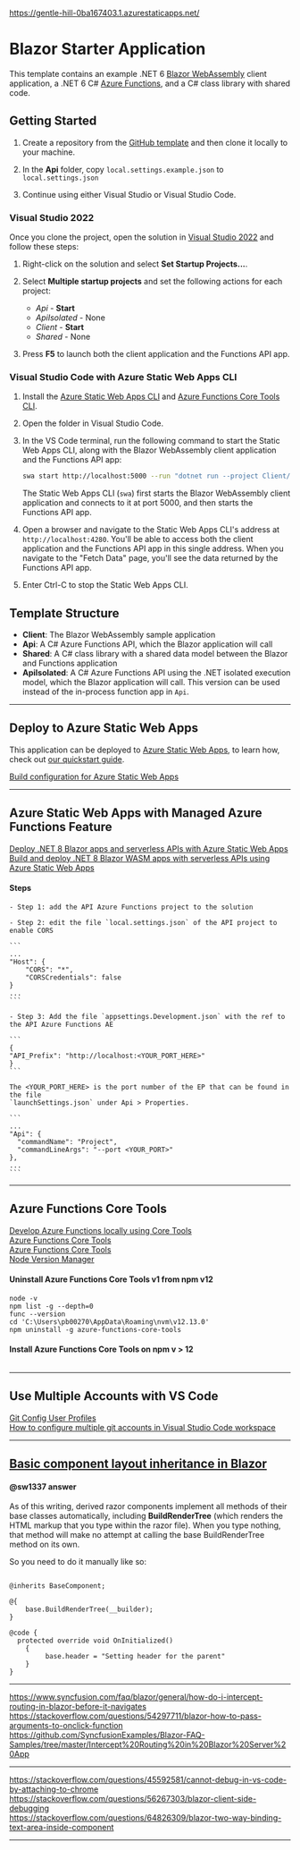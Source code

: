 
https://gentle-hill-0ba167403.1.azurestaticapps.net/

# Blazor Starter Application

This template contains an example .NET 6 [Blazor WebAssembly](https://docs.microsoft.com/aspnet/core/blazor/?view=aspnetcore-6.0#blazor-webassembly) client application, a .NET 6 C# [Azure Functions](https://docs.microsoft.com/azure/azure-functions/functions-overview), and a C# class library with shared code.

## Getting Started

1. Create a repository from the [GitHub template](https://docs.github.com/en/enterprise/2.22/user/github/creating-cloning-and-archiving-repositories/creating-a-repository-from-a-template) and then clone it locally to your machine.

1. In the **Api** folder, copy `local.settings.example.json` to `local.settings.json`

1. Continue using either Visual Studio or Visual Studio Code.

### Visual Studio 2022

Once you clone the project, open the solution in [Visual Studio 2022](https://visualstudio.microsoft.com/vs/) and follow these steps:

1. Right-click on the solution and select **Set Startup Projects...**.

1. Select **Multiple startup projects** and set the following actions for each project:
    - *Api* - **Start**
    - *ApiIsolated* - None
    - *Client* - **Start**
    - *Shared* - None

1. Press **F5** to launch both the client application and the Functions API app.

### Visual Studio Code with Azure Static Web Apps CLI

1. Install the [Azure Static Web Apps CLI](https://www.npmjs.com/package/@azure/static-web-apps-cli) and [Azure Functions Core Tools CLI](https://www.npmjs.com/package/azure-functions-core-tools).

1. Open the folder in Visual Studio Code.

1. In the VS Code terminal, run the following command to start the Static Web Apps CLI, along with the Blazor WebAssembly client application and the Functions API app:

    ```bash
    swa start http://localhost:5000 --run "dotnet run --project Client/Client.csproj" --api-location Api
    ```

    The Static Web Apps CLI (`swa`) first starts the Blazor WebAssembly client application and connects to it at port 5000, and then starts the Functions API app.

1. Open a browser and navigate to the Static Web Apps CLI's address at `http://localhost:4280`. You'll be able to access both the client application and the Functions API app in this single address. When you navigate to the "Fetch Data" page, you'll see the data returned by the Functions API app.

1. Enter Ctrl-C to stop the Static Web Apps CLI.

## Template Structure

- **Client**: The Blazor WebAssembly sample application
- **Api**: A C# Azure Functions API, which the Blazor application will call
- **Shared**: A C# class library with a shared data model between the Blazor and Functions application
- **ApiIsolated**: A C# Azure Functions API using the .NET isolated execution model, which the Blazor application will call. This version can be used instead of the in-process function app in `Api`.

---

## Deploy to Azure Static Web Apps

This application can be deployed to [Azure Static Web Apps](https://docs.microsoft.com/azure/static-web-apps), to learn how, check out [our quickstart guide](https://aka.ms/blazor-swa/quickstart).

[Build configuration for Azure Static Web Apps](https://learn.microsoft.com/en-gb/azure/static-web-apps/build-configuration?tabs=github-actions#build-and-deploy)

---

## Azure Static Web Apps with Managed Azure Functions Feature

[Deploy .NET 8 Blazor apps and serverless APIs with Azure Static Web Apps](https://www.youtube.com/watch?v=crycB22_58s)   
[Build and deploy .NET 8 Blazor WASM apps with serverless APIs using Azure Static Web Apps](https://techcommunity.microsoft.com/t5/apps-on-azure-blog/build-and-deploy-net-8-blazor-wasm-apps-with-serverless-apis/ba-p/3988412)  

#### Steps

    - Step 1: add the API Azure Functions project to the solution
    
    - Step 2: edit the file `local.settings.json` of the API project to enable CORS
    
    ```
    ...
    "Host": {
        "CORS": "*",
        "CORSCredentials": false
    }
    ...
    ```
        
    - Step 3: Add the file `appsettings.Development.json` with the ref to the API Azure Functions AE
    
    ```
    {
    "API_Prefix": "http://localhost:<YOUR_PORT_HERE>"
    }
    ```

    The <YOUR_PORT_HERE> is the port number of the EP that can be found in the file 
    `launchSettings.json` under Api > Properties.

    ```
    ...
    "Api": {
      "commandName": "Project",
      "commandLineArgs": "--port <YOUR_PORT>"
    },
    ...
    ```
---

## Azure Functions Core Tools

[Develop Azure Functions locally using Core Tools](https://learn.microsoft.com/en-us/azure/azure-functions/functions-run-local?tabs=windows%2Cisolated-process%2Cnode-v4%2Cpython-v2%2Chttp-trigger%2Ccontainer-apps&pivots=programming-language-csharp#v2)  
[Azure Functions Core Tools](https://www.npmjs.com/package/azure-functions-core-tools)  
[Azure Functions Core Tools](https://www.npmjs.com/package/azure-functions-core-tools/v/2.7.1149)  
[Node Version Manager](https://github.com/nvm-sh/nvm)  

#### Uninstall Azure Functions Core Tools v1 from npm v12

```
node -v
npm list -g --depth=0
func --version
cd 'C:\Users\pb00270\AppData\Roaming\nvm\v12.13.0'
npm uninstall -g azure-functions-core-tools
```

#### Install Azure Functions Core Tools on npm v > 12

```
```

---

## Use Multiple Accounts with VS Code

[Git Config User Profiles](https://marketplace.visualstudio.com/items?itemName=onlyutkarsh.git-config-user-profiles)  
[How to configure multiple git accounts in Visual Studio Code workspace](https://stackoverflow.com/questions/55141142/how-to-configure-multiple-git-accounts-in-visual-studio-code-workspace)


---

## [Basic component layout inheritance in Blazor](https://stackoverflow.com/questions/59990832/basic-component-layout-inheritance-blazor) 

#### @sw1337 answer

As of this writing, derived razor components implement all methods of their base classes automatically, 
including **BuildRenderTree** (which renders the HTML markup that you type within the razor file). 
When you type nothing, that method will make no attempt at calling the base BuildRenderTree method on 
its own. 

So you need to do it manually like so:

```

@inherits BaseComponent;

@{
    base.BuildRenderTree(__builder);
}

@code {
  protected override void OnInitialized()
    {
         base.header = "Setting header for the parent"
    }
}

```


---

https://www.syncfusion.com/faq/blazor/general/how-do-i-intercept-routing-in-blazor-before-it-navigates
https://stackoverflow.com/questions/54297711/blazor-how-to-pass-arguments-to-onclick-function 
https://github.com/SyncfusionExamples/Blazor-FAQ-Samples/tree/master/Intercept%20Routing%20in%20Blazor%20Server%20App 

---

https://stackoverflow.com/questions/45592581/cannot-debug-in-vs-code-by-attaching-to-chrome 
https://stackoverflow.com/questions/56267303/blazor-client-side-debugging  
https://stackoverflow.com/questions/64826309/blazor-two-way-binding-text-area-inside-component  


---

